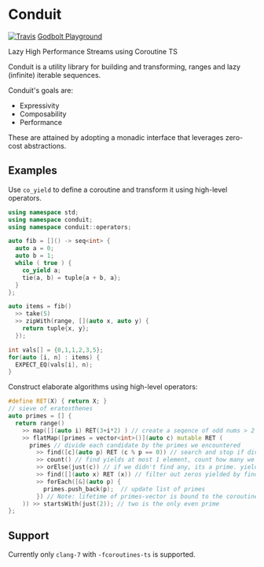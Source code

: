 # Conduit

[![Travis](https://img.shields.io/travis/LoopPerfect/conduit.svg)](https://travis-ci.org/LoopPerfect/conduit)
[Godbolt Playground](https://godbolt.org/z/7cYRQ5)

Lazy High Performance Streams using Coroutine TS

Conduit is a utility library for building and transforming, ranges and lazy (infinite) iterable sequences. 

Conduit's goals are:
- Expressivity 
- Composability
- Performance

These are attained by adopting a monadic interface that leverages zero-cost abstractions.

## Examples

Use `co_yield` to define a coroutine and transform it using high-level operators.

```c++
using namespace std;
using namespace conduit;
using namespace conduit::operators;

auto fib = []() -> seq<int> {
  auto a = 0; 
  auto b = 1;
  while ( true ) {
    co_yield a;
    tie(a, b) = tuple{a + b, a};
  }
};

auto items = fib() 
  >> take(5)
  >> zipWith(range, [](auto x, auto y) { 
    return tuple{x, y};
  });

int vals[] = {0,1,1,2,3,5};
for(auto [i, n] : items) {
  EXPECT_EQ(vals[i], n);
}

```

Construct elaborate algorithms using high-level operators:

```c++
#define RET(X) { return X; }
// sieve of eratosthenes
auto primes = [] {
  return range()
    >> map([](auto i) RET(3+i*2) ) // create a seqence of odd nums > 2
    >> flatMap([primes = vector<int>()](auto c) mutable RET ( 
      primes // divide each candidate by the primes we encountered
        >> find([c](auto p) RET (c % p == 0)) // search and stop if divisible
        >> count() // find yields at most 1 element, count how many we got (starts with zero)
        >> orElse(just(c)) // if we didn't find any, its a prime. yield it
        >> find([](auto x) RET (x)) // filter out zeros yielded by find+count or take prime
        >> forEach([&](auto p) {
          primes.push_back(p);  // update list of primes
        }) // Note: lifetime of primes-vector is bound to the coroutine  
    )) >> startsWith(just(2)); // two is the only even prime
};
```

## Support

Currently only `clang-7` with `-fcoroutines-ts` is supported.
